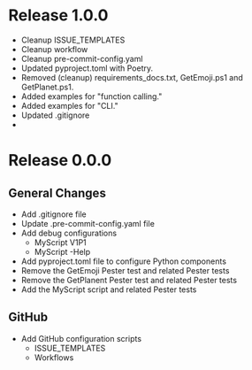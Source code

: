 # Release 1.0.0

- Cleanup ISSUE_TEMPLATES
- Cleanup workflow
- Cleanup pre-commit-config.yaml
- Updated pyproject.toml with Poetry.
- Removed (cleanup) requirements_docs.txt, GetEmoji.ps1 and GetPlanet.ps1.
- Added examples for "function calling."
- Added examples for "CLI."
- Updated .gitignore
-

# Release 0.0.0

## General Changes

- Add .gitignore file
- Update .pre-commit-config.yaml file
- Add debug configurations
  - MyScript V1P1
  - MyScript -Help
- Add pyproject.toml file to configure Python components
- Remove the GetEmoji Pester test and related Pester tests
- Remove the GetPlanent Pester test and related Pester tests
- Add the MyScript script and related Pester tests

## GitHub

- Add GitHub configuration scripts
  - ISSUE_TEMPLATES
  - Workflows

